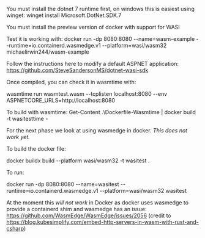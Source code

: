 You must install the dotnet 7 runtime first, on windows this is easiest using winget:
winget install Microsoft.DotNet.SDK.7

You must install the preview version of docker with support for WASI

Test it is working with:
docker run -dp 8080:8080   --name=wasm-example   --runtime=io.containerd.wasmedge.v1   --platform=wasi/wasm32   michaelirwin244/wasm-example

Follow the instructions here to modify a default ASPNET application:
https://github.com/SteveSandersonMS/dotnet-wasi-sdk

Once compiled, you can check it in wasmtime with:

wasmtime run wasmtest.wasm --tcplisten localhost:8080 --env ASPNETCORE_URLS=http://localhost:8080

To build with wasmtime:
Get-Content .\Dockerfile-Wasmtime | docker build -t wasitesttime -

For the next phase we look at using wasmedge in docker. *This does not work yet.*

To build the docker file:

docker buildx build --platform wasi/wasm32 -t wasitest .

To run:

docker run -dp 8080:8080 --name=wasitest --runtime=io.containerd.wasmedge.v1 --platform=wasi/wasm32 wasitest

At the moment this *will not work* in Docker as docker uses wasmedge to provide a containerd shim and wasmedge has an issue: https://github.com/WasmEdge/WasmEdge/issues/2056 (credit to https://blog.kubesimplify.com/embed-http-servers-in-wasm-with-rust-and-csharp)

